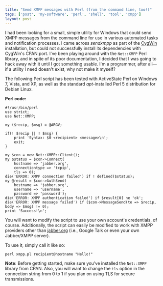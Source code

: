 ```yaml
---
title: "Send XMPP messages with Perl (from the command line, too!)"
tags: ['post', 'my-software', 'perl', 'shell', 'tool', 'xmpp']
layout: post
---
```


I had been looking for a small, simple utility for Windows that could
send XMPP messages from the command line for use in various automated
tasks and notification processes. I came across *sendxmpp* as part of
the [CygWin](http://cygwin.com) installation, but could not successfully
install its dependencies with CygWin's CPAN port. I've been playing
around with the `Net::XMPP` Perl library, and in spite of its poor
documentation, I decided that I was going to hack away with it until I
got something usable. I'm a programmer, after all—if a utility I need
doesn't exist, why not make it myself?<!--more-->

The following Perl script has been tested with ActiveState Perl on
Windows 7, Vista, and XP, as well as the standard *apt*-installed Perl 5
distribution for Debian Linux.

**Perl code:**

    #!/usr/bin/perl
    use strict;
    use Net::XMPP;

    my ($recip, $msg) = @ARGV;

    if(! $recip || ! $msg) {
        print 'Syntax: $0 <recipient> <message>\n';
        exit;
    }

    my $con = new Net::XMPP::Client();
    my $status = $con->Connect(
        hostname => 'jabber.org',
        connectiontype => 'tcpip',
        tls => 0);
    die('ERROR: XMPP connection failed') if ! defined($status);
    my @result = $con->AuthSend(
        hostname => 'jabber.org',
        username => 'username',
        password => 'password');
    die('ERROR: XMPP authentication failed') if $result[0] ne 'ok';
    die('ERROR: XMPP message failed') if ($con->MessageSend(to => $recip, body => $msg) != 0);
    print 'Success!\n';

You will want to modify the script to use your own account's
credentials, of course. Additionally, the script can easily be modified
to work with XMPP providers other than
[jabber.org](http://www.jabber.org) (i.e., Google Talk or even your own
Jabber/XMPP server).

To use it, simply call it like so:

	perl xmpp.pl recipient@hostname "Hello!"

**Note:** Before getting started, make sure you've installed the
`Net::XMPP` library from CPAN. Also, you will want to change the `tls`
option in the connection string from 0 to 1 if you plan on using TLS for
secure transmissions.
